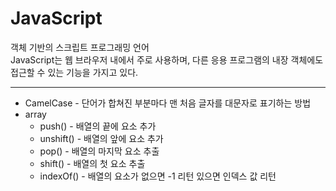 # JavaScript

 객체 기반의 스크립트 프로그래밍 언어   
 JavaScript는 웹 브라우저 내에서 주로 사용하며, 다른 응용 프로그램의 내장 객체에도 접근할 수 있는 기능을 가지고 있다.
 ***
* CamelCase  -  단어가 합쳐진 부분마다 맨 처음 글자를 대문자로 표기하는 방법
* array
  * push() - 배열의 끝에 요소 추가
  * unshift() - 배열의 앞에 요소 추가
  * pop() - 배열의 마지막 요소 추출
  * shift() - 배열의 첫 요소 추출
  * indexOf() - 배열의 요소가 없으면 -1 리턴 있으면 인덱스 값 리턴

